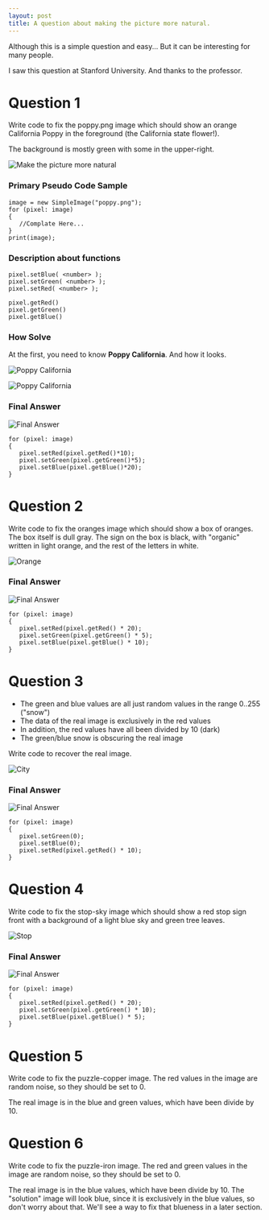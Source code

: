 ```yaml
---
layout: post
title: A question about making the picture more natural.
---
```


Although this is a simple question and easy...
But it can be interesting for many people.

I saw this question at Stanford University.
And thanks to the professor.


# Question 1

Write code to fix the poppy.png image which should show an orange California Poppy in the foreground (the California state flower!).

The background is mostly green with some in the upper-right.

![Make the picture more natural](https://basemax.github.io/assets/image/flower.jpg)


### Primary Pseudo Code Sample

```
image = new SimpleImage("poppy.png");
for (pixel: image)
{
   //Complate Here...
}
print(image);
```

### Description about functions

```
pixel.setBlue( <number> );
pixel.setGreen( <number> );
pixel.setRed( <number> );
```

```
pixel.getRed()
pixel.getGreen()
pixel.getBlue()
```


### How Solve

At the first, you need to know **Poppy California**.
And how it looks.

![Poppy California](https://basemax.github.io/assets/image/flower2.jpg)

![Poppy California](https://basemax.github.io/assets/image/flower3.jpg)

### Final Answer

![Final Answer](https://basemax.github.io/assets/image/flower4.jpg)

```
for (pixel: image)
{
   pixel.setRed(pixel.getRed()*10);
   pixel.setGreen(pixel.getGreen()*5);
   pixel.setBlue(pixel.getBlue()*20);
}
```


# Question 2

Write code to fix the oranges image which should show a box of oranges. The box itself is dull gray. The sign on the box is black, with "organic" written in light orange, and the rest of the letters in white.


![Orange](https://basemax.github.io/assets/image/orange.jpg)


### Final Answer

![Final Answer](https://basemax.github.io/assets/image/orange2.jpg)

```
for (pixel: image)
{
   pixel.setRed(pixel.getRed() * 20);
   pixel.setGreen(pixel.getGreen() * 5);
   pixel.setBlue(pixel.getBlue() * 10);
}
```

# Question 3

- The green and blue values are all just random values in the range 0..255 ("snow")
- The data of the real image is exclusively in the red values
- In addition, the red values have all been divided by 10 (dark)
- The green/blue snow is obscuring the real image

Write code to recover the real image.

![City](https://basemax.github.io/assets/image/city.jpg)


### Final Answer

![Final Answer](https://basemax.github.io/assets/image/city2.jpg)

```
for (pixel: image)
{
   pixel.setGreen(0);
   pixel.setBlue(0);
   pixel.setRed(pixel.getRed() * 10);
}
```


# Question 4

Write code to fix the stop-sky image which should show a red stop sign front with a background of a light blue sky and green tree leaves.

![Stop](https://basemax.github.io/assets/image/stop.jpg)


### Final Answer

![Final Answer](https://basemax.github.io/assets/image/stop2.jpg)

```
for (pixel: image)
{
   pixel.setRed(pixel.getRed() * 20);
   pixel.setGreen(pixel.getGreen() * 10);
   pixel.setBlue(pixel.getBlue() * 5);
}
```



# Question 5

Write code to fix the puzzle-copper image. The red values in the image are random noise, so they should be set to 0.

The real image is in the blue and green values, which have been divide by 10.

# Question 6

Write code to fix the puzzle-iron image. The red and green values in the image are random noise, so they should be set to 0.

The real image is in the blue values, which have been divide by 10. The "solution" image will look blue, since it is exclusively in the blue values, so don't worry about that. We'll see a way to fix that blueness in a later section.
